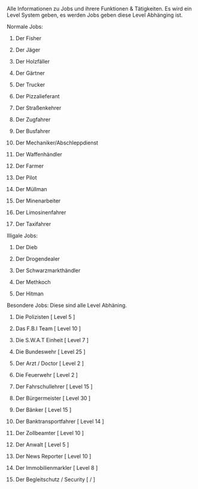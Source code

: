 Alle Informationen zu Jobs und ihrere Funktionen & Tätigkeiten.
Es wird ein Level System geben, es werden Jobs geben diese Level Abhänging ist.

Normale Jobs:
1. Der Fisher 

2. Der Jäger

3. Der Holzfäller

4. Der Gärtner

5. Der Trucker

6. Der Pizzalieferant

7. Der Straßenkehrer

8. Der Zugfahrer

9. Der Busfahrer

10. Der Mechaniker/Abschleppdienst

11. Der Waffenhändler

12. Der Farmer

13. Der Pilot

14. Der Müllman

15. Der Minenarbeiter

16. Der Limosinenfahrer

17. Der Taxifahrer

Illigale Jobs:

1. Der Dieb

2. Der Drogendealer

3. Der Schwarzmarkthändler

4. Der Methkoch

5. Der Hitman

Besondere Jobs:
Diese sind alle Level Abhäning.

1. Die Polizisten [ Level 5 ]

2. Das F.B.I Team [ Level 10 ]

3. Die S.W.A.T Einheit [ Level 7 ]

4. Die Bundeswehr [ Level 25 ]

5. Der Arzt / Doctor [ Level 2 ]

6. Die Feuerwehr [ Level 2 ]

7. Der Fahrschullehrer [ Level 15 ]

8. Der Bürgermeister [ Level 30 ]

9. Der Bänker [ Level 15 ]

10. Der Banktransportfahrer [ Level 14 ]

11. Der Zollbeamter [ Level 10 ]

12. Der Anwalt [ Level 5 ]

13. Der News Reporter [ Level 10 ]

14. Der Immobilienmarkler [ Level 8 ]

15. Der Begleitschutz / Security [ / ]
